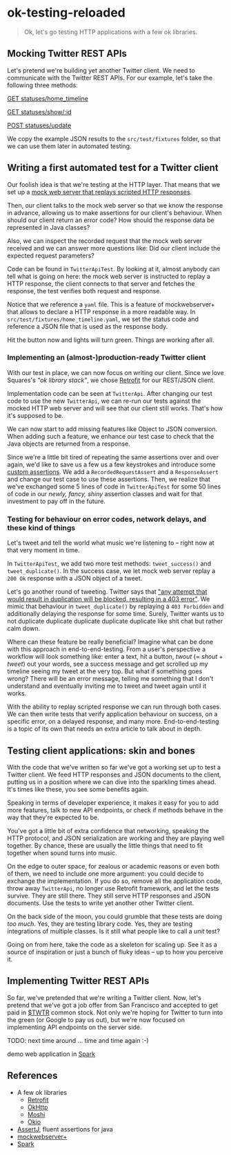 # ok-testing-reloaded

> Ok, let's go testing HTTP applications with a few ok libraries.



## Mocking Twitter REST APIs

Let's pretend we're building yet another Twitter client.
We need to communicate with the Twitter REST APIs.
For our example, let's take the following three methods:


[GET statuses/home_timeline](https://dev.twitter.com/rest/reference/get/statuses/home_timeline)

[GET statuses/show/:id](https://dev.twitter.com/rest/reference/get/statuses/show/%3Aid)

[POST statuses/update](https://dev.twitter.com/rest/reference/post/statuses/update)

We copy the example JSON results to the ``src/test/fixtures`` folder, so that we can use them later in automated
testing.


## Writing a first automated test for a Twitter client

Our foolish idea is that we're testing at the HTTP layer.
That means that we set up a [mock web server that replays scripted HTTP responses][mockwebserver].

Then, our client talks to the mock web server so that we know the response in advance, allowing us to make assertions
for our client's behaviour.
When should our client return an error code?
How should the response data be represented in Java classes?

Also, we can inspect the recorded request that the mock web server received and we can answer more questions like:
Did our client include the expected request parameters?

Code can be found in ``TwitterApiTest``.
By looking at it, almost anybody can tell what is going on here: the mock web server is instructed to replay a HTTP
response, the client connects to that server and fetches the response, the test verifies both request and response.

Notice that we reference a ``yaml`` file.
This is a feature of mockwebserver+ that allows to declare a HTTP response in a more readable way.
In ``src/test/fixtures/home_timeline.yaml``, we set the status code and reference a JSON file that is used as the
response body.

Hit the button now and lights will turn green.
Things are working after all.


### Implementing an (almost-)production-ready Twitter client

With our test in place, we can now focus on writing our client.
Since we love Squares's _"ok library stack"_, we chose [Retrofit][retrofit] for our REST/JSON client.

Implementation code can be seen at ``TwitterApi``.
After changing our test code to use the new ``TwitterApi``, we can re-run our tests against the mocked HTTP web server
and will see that our client still works.
That's how it's supposed to be.

We can now start to add missing features like Object to JSON conversion.
When adding such a feature, we enhance our test case to check that the Java objects are returned from a response.

Since we're a little bit tired of repeating the same assertions over and over again, we'd like to save us a few us a
few keystrokes and introduce some [custom assertions](http://joel-costigliola.github.io/assertj/assertj-core-custom-assertions.html).
We add a ``RecordedRequestAssert`` and a ``ResponseAssert`` and change our test case to use these assertions.
Then, we realize that we've exchanged some 5 lines of code in ``TwitterApiTest`` for some 50 lines of code in our
_newly, fancy, shiny_ assertion classes and wait for that investment to pay off in the future.


### Testing for behaviour on error codes, network delays, and these kind of things

Let's tweet and tell the world what music we're listening to – right now at that very moment in time.

In ``TwitterApiTest``, we add two more test methods: ``tweet_success()`` and ``tweet_duplicate()``.
In the success case, we let mock web server replay a ``200 Ok`` response with a JSON object of a tweet.

Let's go another round of tweeting.
Twitter says that ["any attempt that would result in duplication will be blocked, resulting in a 403 error"](https://dev.twitter.com/rest/reference/post/statuses/update).
We mimic that behaviour in ``tweet_duplicate()`` by replaying a ``403 Forbidden`` and additionally delaying the
response for some time.
Surely, Twitter wants us to not duplicate duplicate duplicate duplicate duplicate like shit chat but rather calm down.

Where can these feature be really beneficial?
Imagine what can be done with this approach in end-to-end-testing.
From a user's perspective a workflow will look something like:
enter a text, hit a button, _twout_ (= _shout_ + _tweet_) out your words, see a success message and get scrolled up
my timeline seeing my tweet at the very top.
But what if something goes wrong?
There will be an error message, telling me something that I don't understand and eventually inviting me to tweet and
tweet again until it works.

With the ability to replay scripted response we can run through both cases.
We can then write tests that verify application behaviour on success, on a specific error, on a delayed response, and
many more.
End-to-end-testing is a topic of its own that needs an extra article to talk about in depth.


## Testing client applications: skin and bones

With the code that we've written so far we've got a working set up to test a Twitter client.
We feed HTTP responses and JSON documents to the client, putting us in a position where we can dive into the sparkling
times ahead.
It's times like these, you see some benefits again.

Speaking in terms of developer experience, it makes it easy for you to add more features, talk to new API endpoints,
or check if methods behave in the way that they're expected to be.

You've got a little bit of extra confidence that networking, speaking the HTTP protocol, and JSON serialization are
working and they are playing well together.
By chance, these are usually the little things that need to fit together when sound turns into music.

On the edge to outer space, for zealous or academic reasons or even both of them, we need to include one more argument:
you could decide to exchange the implementation.
If you do so, remove all the application code, throw away ``TwitterApi``, no longer use Retrofit framework, and let the
tests survive.
They are still there.
They still serve HTTP responses and JSON documents.
Use the tests to write yet another other Twitter client.

On the back side of the moon, you could grumble that these tests are doing _too much_.
Yes, they are testing library code.
Yes, they are testing integrations of multiple classes.
Is it still what people like to call a _unit_ test?

Going on from here, take the code as a skeleton for scaling up.
See it as a source of inspiration or just a bunch of fluky ideas – up to how you perceive it.


## Implementing Twitter REST APIs

So far, we've pretended that we're writing a Twitter client.
Now, let's pretend that we've got a job offer from San Francisco and accepted to get paid in
[$TWTR](https://investor.twitterinc.com/stockquote.cfm) common stock.
Not only we're hoping for Twitter to turn into the green (or Google to pay us out), but we're now focused on
implementing API endpoints on the server side.


TODO: next time around ... time and time again :-)

demo web application in [Spark][spark]



## References

* A few ok libraries
  * [Retrofit][retrofit]
  * [OkHttp][okhttp]
  * [Moshi][moshi]
  * [Okio][okio]
* [AssertJ][assertj], fluent assertions for java
* [mockwebserver+][mockwebserver]
* [Spark][spark]


[retrofit]: http://square.github.io/retrofit/
[okhttp]: http://square.github.io/okhttp/
[moshi]: https://github.com/square/moshi
[okio]: https://github.com/square/okio
[mockwebserver]: https://github.com/orhanobut/mockwebserverplus
[spark]: http://sparkjava.com/
[assertj]: http://joel-costigliola.github.io/assertj/index.html
